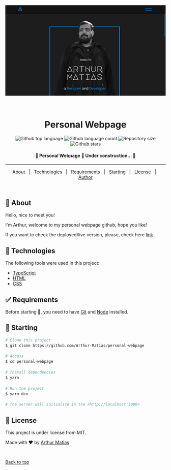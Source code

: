 <div align="center" id="top"> 
  <img src="./src/assets/webport.png" alt="Personal Webpage" />

  &#xa0;

  <!-- <a href="https://personalwebpage.netlify.app">Demo</a> -->
</div>

<h1 align="center">Personal Webpage</h1>

<p align="center">
  <img alt="Github top language" src="https://img.shields.io/github/languages/top/Arthur-Matias/personal-webpage?color=56BEB8">

  <img alt="Github language count" src="https://img.shields.io/github/languages/count/Arthur-Matias/personal-webpage?color=56BEB8">

  <img alt="Repository size" src="https://img.shields.io/github/repo-size/Arthur-Matias/personal-webpage?color=56BEB8">

  <!-- <img alt="License" src="https://img.shields.io/github/license/Arthur-Matias/personal-webpage?color=56BEB8"> -->

  <!-- <img alt="Github issues" src="https://img.shields.io/github/issues/Arthur-Matias/personal-webpage?color=56BEB8" /> -->

  <!-- <img alt="Github forks" src="https://img.shields.io/github/forks/Arthur-Matias/personal-webpage?color=56BEB8" /> -->

  <img alt="Github stars" src="https://img.shields.io/github/stars/Arthur-Matias/personal-webpage?color=56BEB8" />
</p>

<!-- Status -->

<h4 align="center"> 
	🚧  Personal Webpage 🚀 Under construction...  🚧
</h4> 

<hr>

<p align="center">
  <a href="#dart-about">About</a> &#xa0; | &#xa0; 
  <a href="#rocket-technologies">Technologies</a> &#xa0; | &#xa0;
  <a href="#white_check_mark-requirements">Requirements</a> &#xa0; | &#xa0;
  <a href="#checkered_flag-starting">Starting</a> &#xa0; | &#xa0;
  <a href="#memo-license">License</a> &#xa0; | &#xa0;
  <a href="https://github.com/Arthur-Matias" target="_blank">Author</a>
</p>

<br>

## :dart: About ##

Hello, nice to meet you!

I'm Arthur,
welcome to my personal webpage github, hope you like!

If you want to check the deployed/live version, please, check here [link]("https://arthur-matias.github.io/")

## :rocket: Technologies ##

The following tools were used in this project:

- [TypeScript](https://www.typescriptlang.org/)
- [HTML](https://developer.mozilla.org/pt-BR/docs/Web/HTML)
- [CSS](https://developer.mozilla.org/pt-BR/docs/Web/CSS)

## :white_check_mark: Requirements ##

Before starting :checkered_flag:, you need to have [Git](https://git-scm.com) and [Node](https://nodejs.org/en/) installed.

## :checkered_flag: Starting ##

```bash
# Clone this project
$ git clone https://github.com/Arthur-Matias/personal-webpage

# Access
$ cd personal-webpage

# Install dependencies
$ yarn

# Run the project
$ yarn dev

# The server will initialize in the <http://localhost:3000>
```

## :memo: License ##

This project is under license from MIT.


Made with :heart: by <a href="https://github.com/Arthur-Matias" target="_blank">Arthur Matias</a>

&#xa0;

<a href="#top">Back to top</a>
